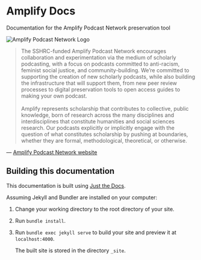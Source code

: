 # Amplify Docs

Documentation for the Amplify Podcast Network preservation tool

![Amplify Podcast Network Logo](https://i0.wp.com/amplifypodcastnetwork.ca/wp-content/uploads/2022/05/Amplify-Final-Logo-1-copy-1-edited.png?fit=1200%2C1200&ssl=1&w=640 "Amplify Logo")

> The SSHRC-funded Amplify Podcast Network encourages collaboration and experimentation via the medium of scholarly podcasting, with a focus on podcasts committed to anti-racism, feminist social justice, and community-building. We’re committed to supporting the creation of new scholarly podcasts, while also building the infrastructure that will support them, from new peer review processes to digital preservation tools to open access guides to making your own podcast. <br/><br/>Amplify represents scholarship that contributes to collective, public knowledge, born of research across the many disciplines and interdisciplines that constitute humanities and social sciences research. Our podcasts explicitly or implicitly engage with the question of what constitutes scholarship by pushing at boundaries, whether they are formal, methodological, theoretical, or otherwise.

— [Amplify Podcast Network website](https://amplifypodcastnetwork.ca/about/)


## Building this documentation

This documentation is built using [Just the Docs](https://just-the-docs.github.io/just-the-docs/). 

Assuming Jekyll and Bundler are installed on your computer:

1.  Change your working directory to the root directory of your site.

2.  Run `bundle install`.

3.  Run `bundle exec jekyll serve` to build your site and preview it at `localhost:4000`.

    The built site is stored in the directory `_site`.